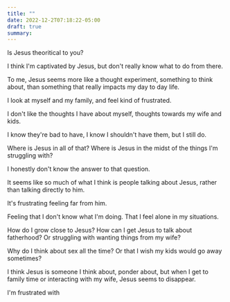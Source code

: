 ```yaml
---
title: ""
date: 2022-12-2T07:18:22-05:00
draft: true
summary:  
---
```


Is Jesus theoritical to you?

I think I'm captivated by Jesus, but don't really know what to do from there.

To me, Jesus seems more like a thought experiment, something to think about, than something that really impacts my day to day life.

I look at myself and my family, and feel kind of frustrated.

I don't like the thoughts I have about myself, thoughts towards my wife and kids.

I know they're bad to have, I know I shouldn't have them, but I still do.

Where is Jesus in all of that? Where is Jesus in the midst of the things I'm struggling with?

I honestly don't know the answer to that question.

It seems like so much of what I think is people talking about Jesus, rather than talking directly to him.

It's frustrating feeling far from him.

Feeling that I don't know what I'm doing. That I feel alone in my situations.

How do I grow close to Jesus? How can I get Jesus to talk about fatherhood? Or struggling with wanting things from my wife?

Why do I think about sex all the time? Or that I wish my kids would go away sometimes?

I think Jesus is someone I think about, ponder about, but when I get to family time or interacting with my wife, Jesus seems to disappear.

I'm frustrated with 
